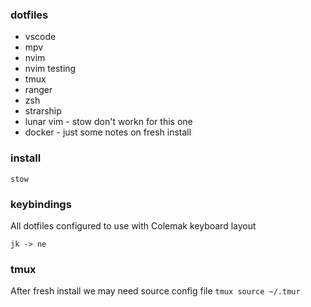 ### dotfiles
- vscode
- mpv
- nvim
- nvim testing
- tmux
- ranger
- zsh
- strarship
- lunar vim - stow don't workn for this one
- docker - just some notes on fresh install

### install
```
stow 
```
### keybindings
All dotfiles configured to use with Colemak keyboard layout 

```jk -> ne``` 

### tmux
After fresh install we may need source config file
```tmux source ~/.tmur```
